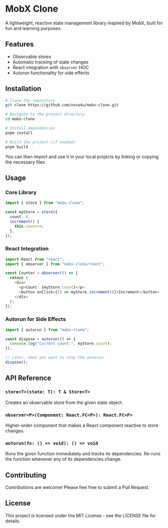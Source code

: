 # MobX Clone

A lightweight, reactive state management library inspired by MobX, built for fun and learning purposes.

## Features

- Observable stores
- Automatic tracking of state changes
- React integration with `observer` HOC
- Autorun functionality for side effects

## Installation

```bash
# Clone the repository
git clone https://github.com/nova4u/mobx-clone.git

# Navigate to the project directory
cd mobx-clone

# Install dependencies
pnpm install

# Build the project (if needed)
pnpm build
```

You can then import and use it in your local projects by linking or copying the necessary files.

## Usage

### Core Library

```typescript
import { store } from "mobx-clone";

const myStore = store({
  count: 0,
  increment() {
    this.count++;
  },
});
```

### React Integration

```typescript
import React from "react";
import { observer } from "mobx-clone/react";

const Counter = observer(() => {
  return (
    <div>
      <p>Count: {myStore.count}</p>
      <button onClick={() => myStore.increment()}>Increment</button>
    </div>
  );
});
```

### Autorun for Side Effects

```typescript
import { autorun } from "mobx-clone";

const dispose = autorun(() => {
  console.log("Current count:", myStore.count);
});

// Later, when you want to stop the autorun:
dispose();
```

## API Reference

### `store<T>(state: T): T & Store<T>`

Creates an observable store from the given state object.

### `observer<P>(Component: React.FC<P>): React.FC<P>`

Higher-order component that makes a React component reactive to store changes.

### `autorun(fn: () => void): () => void`

Runs the given function immediately and tracks its dependencies. Re-runs the function whenever any of its dependencies change.

## Contributing

Contributions are welcome! Please feel free to submit a Pull Request.

## License

This project is licensed under the MIT License - see the LICENSE file for details.
